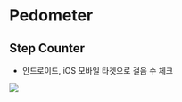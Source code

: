 # Pedometer

## Step Counter
- 안드로이드, iOS 모바일 타겟으로 걸음 수 체크

<a href="https://github.com/h9interaction/Pedometer.git"><img src="https://hits.seeyoufarm.com/api/count/incr/badge.svg?url=https%3A%2F%2Fgithub.com%2Fseondal&count_bg=%23000000&title_bg=%23000000&icon=github.svg&icon_color=%23E7E7E7&title=GitHub&edge_flat=false)"/></a>
